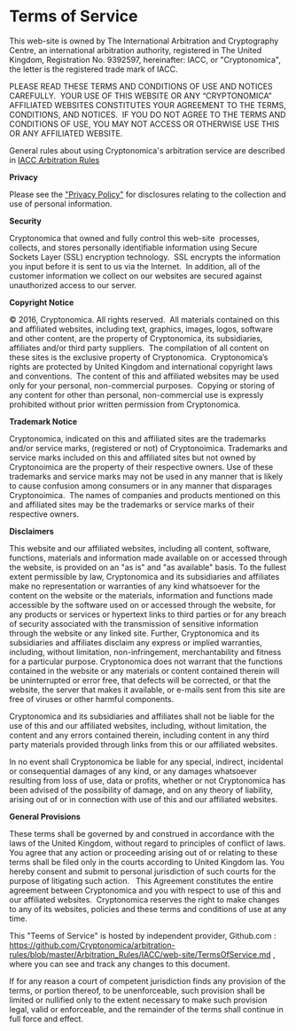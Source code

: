 Terms of Service
================

This web-site is owned by The International Arbitration and Cryptography Centre, an international arbitration authority, registered in The United Kingdom, Registration No. 9392597, hereinafter: IACC, or "Cryptonomica", the letter is the registered trade mark of IACC.

PLEASE READ THESE TERMS AND CONDITIONS OF USE AND NOTICES CAREFULLY.  YOUR USE OF THIS WEBSITE OR ANY “CRYPTONOMICA” AFFILIATED WEBSITES CONSTITUTES YOUR AGREEMENT TO THE TERMS, CONDITIONS, AND NOTICES.  IF YOU DO NOT AGREE TO THE TERMS AND CONDITIONS OF USE, YOU MAY NOT ACCESS OR OTHERWISE USE THIS OR ANY AFFILIATED WEBSITE.

General rules about using Cryptonomica's arbitration service are described in [IACC Arbitration Rules](https://github.com/Cryptonomica/arbitration-rules/blob/master/Arbitration_Rules/IACC/IACC-Arbitration-Rules.EN.signed.md)

**Privacy**

Please see the ["Privacy Policy"](https://raw.githubusercontent.com/Cryptonomica/arbitration-rules/master/Arbitration_Rules/IACC/web-site/PrivacyPolicy.md) for disclosures relating to the collection and use of personal information.

**Security**

Cryptonomica that owned and fully control this web-site  processes, collects, and stores personally identifiable information using Secure Sockets Layer (SSL) encryption technology.  SSL encrypts the information you input before it is sent to us via the Internet.  In addition, all of the customer information we collect on our websites are secured against unauthorized access to our server.

**Copyright Notice**

© 2016, Cryptonomica. All rights reserved.  All materials contained on this and affiliated websites, including text, graphics, images, logos, software and other content, are the property of Cryptonomica, its subsidiaries, affiliates and/or third party suppliers.  The compilation of all content on these sites is the exclusive property of Cryptonomica.  Cryptonomica’s rights are protected by United Kingdom and international copyright laws and conventions.  The content of this and affiliated websites may be used only for your personal, non-commercial purposes.  Copying or storing of any content for other than personal, non-commercial use is expressly prohibited without prior written permission from Cryptonomica.

**Trademark Notice**

Cryptonomica, indicated on this and affiliated sites are the trademarks and/or service marks, (registered or not) of Cryptonoimica. Trademarks and service marks included on this and affiliated sites but not owned by Cryptonoimica are the property of their respective owners. Use of these trademarks and service marks may not be used in any manner that is likely to cause confusion among consumers or in any manner that disparages Cryptonoimica.  The names of companies and products mentioned on this and affiliated sites may be the trademarks or service marks of their respective owners.

**Disclaimers**

This website and our affiliated websites, including all content, software, functions, materials and information made available on or accessed through the website, is provided on an "as is" and "as available" basis. To the fullest extent permissible by law, Cryptonomica and its subsidiaries and affiliates make no representation or warranties of any kind whatsoever for the content on the website or the materials, information and functions made accessible by the software used on or accessed through the website, for any products or services or hypertext links to third parties or for any breach of security associated with the transmission of sensitive information through the website or any linked site. Further, Cryptonomica and its subsidiaries and affiliates disclaim any express or implied warranties, including, without limitation, non-infringement, merchantability and fitness for a particular purpose. Cryptonomica does not warrant that the functions contained in the website or any materials or content contained therein will be uninterrupted or error free, that defects will be corrected, or that the website, the server that makes it available, or e-mails sent from this site are free of viruses or other harmful components.

Cryptonomica and its subsidiaries and affiliates shall not be liable for the use of this and our affiliated websites, including, without limitation, the content and any errors contained therein, including content in any third party materials provided through links from this or our affiliated websites.

In no event shall Cryptonomica be liable for any special, indirect, incidental or consequential damages of any kind, or any damages whatsoever resulting from loss of use, data or profits, whether or not Cryptonomica has been advised of the possibility of damage, and on any theory of liability, arising out of or in connection with use of this and our affiliated websites.

**General Provisions**

These terms shall be governed by and construed in accordance with the laws of the United Kingdom, without regard to principles of conflict of laws. You agree that any action or proceeding arising out of or relating to these terms shall be filed only in the courts according to United Kingdom las. You hereby consent and submit to personal jurisdiction of such courts for the purpose of litigating such action.
 
This Agreement constitutes the entire agreement between Cryptonomica and you with respect to use of this and our affiliated websites.  Cryptonomica reserves the right to make changes to any of its websites, policies and these terms and conditions of use at any time. 

This "Teems of Service" is hosted by independent provider, Github.com : https://github.com/Cryptonomica/arbitration-rules/blob/master/Arbitration_Rules/IACC/web-site/TermsOfService.md , where you can see and track any changes to this document.

If for any reason a court of competent jurisdiction finds any provision of the terms, or portion thereof, to be unenforceable, such provision shall be limited or nullified only to the extent necessary to make such provision legal, valid or enforceable, and the remainder of the terms shall continue in full force and effect.
